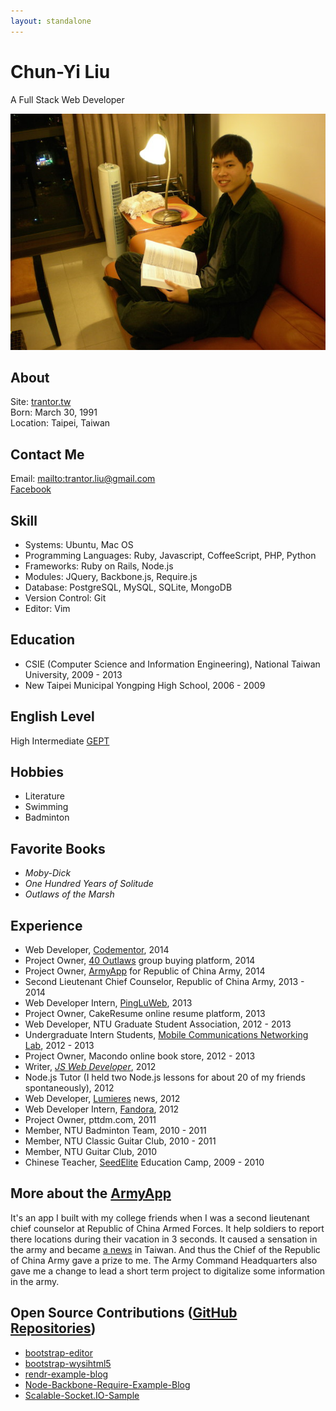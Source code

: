 ```yaml
---
layout: standalone
---
```


# Chun-Yi Liu
A Full Stack Web Developer

![Trantor Liu](/images/trantor.jpg)

## About
Site: [trantor.tw](http://trantor.tw)  
Born: March 30, 1991  
Location: Taipei, Taiwan

## Contact Me
Email: <mailto:trantor.liu@gmail.com>  
[Facebook](https://www.facebook.com/trantor.liu)


## Skill

- Systems: Ubuntu, Mac OS
- Programming Languages: Ruby, Javascript, CoffeeScript, PHP, Python
- Frameworks: Ruby on Rails, Node.js
- Modules: JQuery, Backbone.js, Require.js
- Database: PostgreSQL, MySQL, SQLite, MongoDB
- Version Control: Git
- Editor: Vim

## Education
- CSIE (Computer Science and Information Engineering), National Taiwan University, 2009 - 2013
- New Taipei Municipal Yongping High School, 2006 - 2009  

## English Level
High Intermediate [GEPT](https://www.lttc.ntu.edu.tw/E_LTTC/E_GEPT.htm)

## Hobbies
- Literature
- Swimming
- Badminton

## Favorite Books
- _Moby-Dick_
- _One Hundred Years of Solitude_
- _Outlaws of the Marsh_

## Experience
- Web Developer, [Codementor](https://www.codementor.io/), 2014
- Project Owner, [40 Outlaws](http://www.40outlaws.com/) group buying platform, 2014
- Project Owner, [ArmyApp](http://armyapp.tw) for Republic of China Army, 2014
- Second Lieutenant Chief Counselor, Republic of China Army, 2013 - 2014
- Web Developer Intern, [PingLuWeb](http://pingluweb.com/), 2013
- Project Owner, CakeResume online resume platform, 2013
- Web Developer, NTU Graduate Student Association, 2012 - 2013
- Undergraduate Intern Students, [Mobile Communications Networking Lab](http://www.pcs.csie.ntu.edu.tw/labinfo_page), 2012 - 2013
- Project Owner, Macondo online book store, 2012 - 2013
- Writer, [_JS Web Developer_](http://trantor.tw/JS%E7%B6%B2%E9%A0%81%E9%96%8B%E7%99%BC%E8%80%85%EF%BC%88%E8%A9%A6%E8%AE%80%E7%89%88%EF%BC%89.pdf), 2012
- Node.js Tutor (I held two Node.js lessons for about 20 of my friends spontaneously), 2012
- Web Developer, [Lumieres](http://trantor.tw/%E6%8F%AD%E5%A0%B1.pdf) news, 2012
- Web Developer Intern, [Fandora](http://fandora.tw/), 2012
- Project Owner, pttdm.com, 2011
- Member, NTU Badminton Team, 2010 - 2011
- Member, NTU Classic Guitar Club, 2010 - 2011
- Member, NTU Guitar Club, 2010
- Chinese Teacher, [SeedElite](https://www.facebook.com/SeedElite) Education Camp, 2009 - 2010

## More about the [ArmyApp](http://armyapp.tw)
It's an app I built with my college friends when I was a second lieutenant chief counselor at Republic of China Armed Forces. It help soldiers to report there locations during their vacation in 3 seconds. It caused a sensation in the army and became [a news](http://armyapp.tw/#video) in Taiwan. And thus the Chief of the Republic of China Army gave a prize to me. The Army Command Headquarters also gave me a change to lead a short term project to digitalize some information in the army.

## Open Source Contributions ([GitHub Repositories](https://github.com/trantorLiu))
- [bootstrap-editor](https://github.com/trantorLiu/bootstrap-editor)
- [bootstrap-wysihtml5](https://github.com/trantorLiu/bootstrap-wysihtml5)
- [rendr-example-blog](https://github.com/trantorLiu/rendr-example-blog)
- [Node-Backbone-Require-Example-Blog](https://github.com/trantorLiu/Node-Backbone-Require-Example-Blog)
- [Scalable-Socket.IO-Sample](https://github.com/trantorLiu/Scalable-Socket.IO-Sample)
